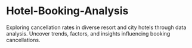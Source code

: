 # Hotel-Booking-Analysis
Exploring cancellation rates in diverse resort and city hotels through data analysis. Uncover trends, factors, and insights influencing booking cancellations. 
